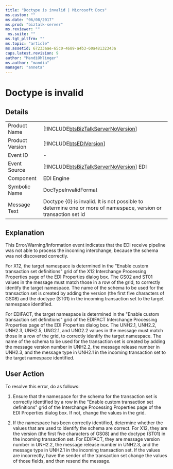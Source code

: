 ```yaml
---
title: "Doctype is invalid | Microsoft Docs"
ms.custom: ""
ms.date: "06/08/2017"
ms.prod: "biztalk-server"
ms.reviewer: ""
 ms.suite: ""
ms.tgt_pltfrm: ""
ms.topic: "article"
ms.assetid: 67233aae-65c0-4689-a4b3-60a48132343a
caps.latest.revision: 9
author: "MandiOhlinger"
ms.author: "mandia"
manager: "anneta"
---
```

# Doctype is invalid
## Details  
  
|||  
|-|-|  
|Product Name|[!INCLUDE[btsBizTalkServerNoVersion](../includes/btsbiztalkservernoversion-md.md)]|  
|Product Version|[!INCLUDE[btsEDIVersion](../includes/btsediversion-md.md)]|  
|Event ID|-|  
|Event Source|[!INCLUDE[btsBizTalkServerNoVersion](../includes/btsbiztalkservernoversion-md.md)] EDI|  
|Component|EDI Engine|  
|Symbolic Name|DocTypeInvalidFormat|  
|Message Text|Doctype {0} is invalid. It is not possible to determine one or more of namespace, version or transaction set id|  
  
## Explanation  
 This Error/Warning/Information event indicates that the EDI receive pipeline was not able to process the incoming interchange, because the schema was not discovered correctly.  
  
 For X12, the target namespace is determined in the "Enable custom transaction set definitions" grid of the X12 Interchange Processing Properties page of the EDI Properties dialog box. The GS02 and ST01 values in the message must match those in a row of the grid, to correctly identify the target namespace. The name of the schema to be used for the transaction set is created by adding the version (the first five characters of GS08) and the doctype (ST01) in the incoming transaction set to the target namespace identified.  
  
 For EDIFACT, the target namespace is determined in the "Enable custom transaction set definitions" grid of the EDIFACT Interchange Processing Properties page of the EDI Properties dialog box. The UNH2.1, UNH2.2, UNH2.3, UNH2.5, UNG2.1, and UNG2.2 values in the message must match those in a row of the grid, to correctly identify the target namespace. The name of the schema to be used for the transaction set is created by adding the message version number in UNH2.2, the message release number in UNH2.3, and the message type in UNH2.1 in the incoming transaction set to the target namespace identified.  
  
## User Action  
 To resolve this error, do as follows:  
  
1.  Ensure that the namespace for the schema for the transaction set is correctly identified by a row in the "Enable custom transaction set definitions" grid of the Interchange Processing Properties page of the EDI Properties dialog box. If not, change the values in the grid.  
  
2.  If the namespace has been correctly identified, determine whether the values that are used to identify the schema are correct. For X12, they are the version (the first five characters of GS08) and the doctype (ST01) in the incoming transaction set. For EDIFACT, they are message version number in UNH2.2, the message release number in UNH2.3, and the message type in UNH2.1 in the incoming transaction set. If the values are incorrectly, have the sender of the transaction set change the values of those fields, and then resend the message.